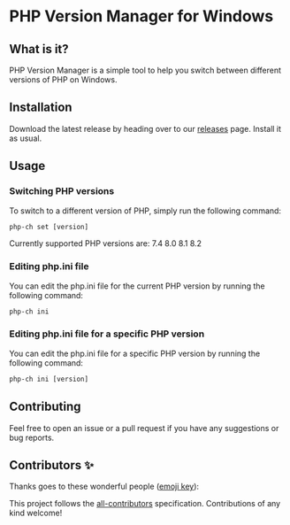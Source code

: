 # PHP Version Manager for Windows

## What is it?

PHP Version Manager is a simple tool to help you switch between different versions of PHP on Windows.

## Installation

Download the latest release by heading over to our [releases](https://github.com/BrainBuzzer/php-ch/releases) page. Install it as usual.

## Usage

### Switching PHP versions

To switch to a different version of PHP, simply run the following command:

```cmd
php-ch set [version]
```

Currently supported PHP versions are:
7.4
8.0
8.1
8.2

### Editing php.ini file

You can edit the php.ini file for the current PHP version by running the following command:

```cmd
php-ch ini
```

### Editing php.ini file for a specific PHP version

You can edit the php.ini file for a specific PHP version by running the following command:

```cmd
php-ch ini [version]
```

## Contributing

Feel free to open an issue or a pull request if you have any suggestions or bug reports.

## Contributors ✨

Thanks goes to these wonderful people ([emoji key](https://allcontributors.org/docs/en/emoji-key)):

<!-- ALL-CONTRIBUTORS-LIST:START - Do not remove or modify this section -->
<!-- prettier-ignore-start -->
<!-- markdownlint-disable -->

<!-- markdownlint-restore -->
<!-- prettier-ignore-end -->
<!-- ALL-CONTRIBUTORS-LIST:END -->

This project follows the [all-contributors](https://github.com/all-contributors/all-contributors) specification. Contributions of any kind welcome!

